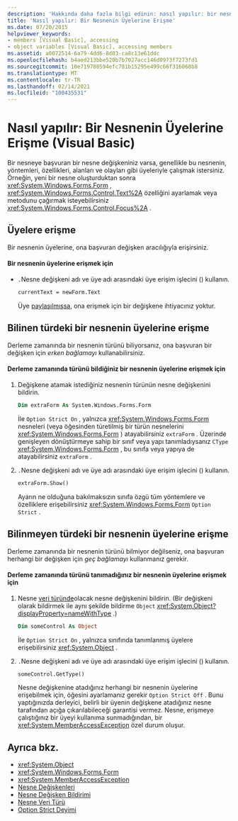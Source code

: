 ```yaml
---
description: 'Hakkında daha fazla bilgi edinin: nasıl yapılır: bir nesnenin üyelerine erişme (Visual Basic)'
title: 'Nasıl yapılır: Bir Nesnenin Üyelerine Erişme'
ms.date: 07/20/2015
helpviewer_keywords:
- members [Visual Basic], accessing
- object variables [Visual Basic], accessing members
ms.assetid: a0072514-6a79-4dd6-8d03-ca8c13e61ddc
ms.openlocfilehash: b4aed213bbe520b7b7027acc146d0973f7273fd1
ms.sourcegitcommit: 10e719780594efc781b15295e499c66f316068b8
ms.translationtype: MT
ms.contentlocale: tr-TR
ms.lasthandoff: 02/14/2021
ms.locfileid: "100435531"
---
```

# <a name="how-to-access-members-of-an-object-visual-basic"></a>Nasıl yapılır: Bir Nesnenin Üyelerine Erişme (Visual Basic)

Bir nesneye başvuran bir nesne değişkeniniz varsa, genellikle bu nesnenin, yöntemleri, özellikleri, alanları ve olayları gibi üyeleriyle çalışmak istersiniz. Örneğin, yeni bir nesne oluşturduktan sonra <xref:System.Windows.Forms.Form> , <xref:System.Windows.Forms.Control.Text%2A> özelliğini ayarlamak veya metodunu çağırmak isteyebilirsiniz <xref:System.Windows.Forms.Control.Focus%2A> .

## <a name="accessing-members"></a>Üyelere erişme

Bir nesnenin üyelerine, ona başvuran değişken aracılığıyla erişirsiniz.

#### <a name="to-access-members-of-an-object"></a>Bir nesnenin üyelerine erişmek için

- `.`Nesne değişkeni adı ve üye adı arasındaki üye erişim işlecini () kullanın.

    ```vb
    currentText = newForm.Text
    ```

    Üye [paylaşılmışsa](../../../language-reference/modifiers/shared.md), ona erişmek için bir değişkene ihtiyacınız yoktur.

## <a name="accessing-members-of-an-object-of-known-type"></a>Bilinen türdeki bir nesnenin üyelerine erişme

Derleme zamanında bir nesnenin türünü biliyorsanız, ona başvuran bir değişken için *erken bağlamayı* kullanabilirsiniz.

#### <a name="to-access-members-of-an-object-for-which-you-know-the-type-at-compile-time"></a>Derleme zamanında türünü bildiğiniz bir nesnenin üyelerine erişmek için

1. Değişkene atamak istediğiniz nesnenin türünün nesne değişkenini bildirin.

    ```vb
    Dim extraForm As System.Windows.Forms.Form
    ```

    İle `Option Strict On` , yalnızca <xref:System.Windows.Forms.Form> nesneleri (veya öğesinden türetilmiş bir türün nesnelerini <xref:System.Windows.Forms.Form> ) atayabilirsiniz `extraForm` . Üzerinde genişleyen dönüştürmeye sahip bir sınıf veya yapı tanımladıysanız `CType` <xref:System.Windows.Forms.Form> , bu sınıfa veya yapıya de atayabilirsiniz `extraForm` .

2. `.`Nesne değişkeni adı ve üye adı arasındaki üye erişim işlecini () kullanın.

    ```vb
    extraForm.Show()
    ```

    Ayarın ne olduğuna bakılmaksızın sınıfa özgü tüm yöntemlere ve özelliklere erişebilirsiniz <xref:System.Windows.Forms.Form> `Option Strict` .

## <a name="accessing-members-of-an-object-of-unknown-type"></a>Bilinmeyen türdeki bir nesnenin üyelerine erişme

Derleme zamanında bir nesnenin türünü bilmiyor değilseniz, ona başvuran herhangi bir değişken için *geç bağlamayı* kullanmanız gerekir.

#### <a name="to-access-members-of-an-object-for-which-you-do-not-know-the-type-at-compile-time"></a>Derleme zamanında türünü tanımadığınız bir nesnenin üyelerine erişmek için

1. Nesne [veri türünde](../../../language-reference/data-types/object-data-type.md)olacak nesne değişkenini bildirin. (Bir değişkeni olarak bildirmek ile aynı şekilde bildirme `Object` <xref:System.Object?displayProperty=nameWithType> .)

    ```vb
    Dim someControl As Object
    ```

    İle `Option Strict On` , yalnızca sınıfında tanımlanmış üyelere erişebilirsiniz <xref:System.Object> .

2. `.`Nesne değişkeni adı ve üye adı arasındaki üye erişim işlecini () kullanın.

    ```vb
    someControl.GetType()
    ```

    Nesne değişkenine atadığınız herhangi bir nesnenin üyelerine erişebilmek için, öğesini ayarlamanız gerekir `Option Strict Off` . Bunu yaptığınızda derleyici, belirli bir üyenin değişkene atadığınız nesne tarafından açığa çıkarılabileceği garantisi vermez. Nesne, erişmeye çalıştığınız bir üyeyi kullanıma sunmadığından, bir <xref:System.MemberAccessException> özel durum oluşur.

## <a name="see-also"></a>Ayrıca bkz.

- <xref:System.Object>
- <xref:System.Windows.Forms.Form>
- <xref:System.MemberAccessException>
- [Nesne Değişkenleri](object-variables.md)
- [Nesne Değişken Bildirimi](object-variable-declaration.md)
- [Nesne Veri Türü](../../../language-reference/data-types/object-data-type.md)
- [Option Strict Deyimi](../../../language-reference/statements/option-strict-statement.md)
